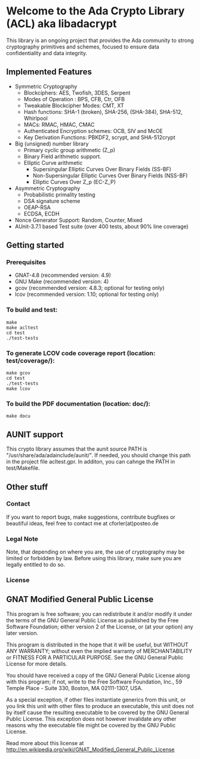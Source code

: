 Welcome to the Ada Crypto Library (ACL) aka libadacrypt
=======================================================
This library is an ongoing project that provides the Ada community to
strong cryptography primitives and schemes, focused to ensure
data confidentiality and data integrity. 


Implemented Features
-----------------------
 - Symmetric Cryptography
   - Blockciphers: AES, Twofish, 3DES, Serpent
   - Modes of Operation : BPS, CFB, Ctr, OFB 
   - Tweakable Blockcipher Modes:  CMT, XT
   - Hash functions: SHA-1 (broken), SHA-256, (SHA-384), SHA-512, Whirlpool
   - MACs: RMAC, HMAC, CMAC
   - Authenticated Encryption schemes: OCB, SIV and McOE
   - Key Derivation Functions: PBKDF2, scrypt, and SHA-512crypt
 - Big (unsigned) number library
   - Primary cyclic group arithmetic  (Z_p)
   - Binary Field arithmetic support.
   - Elliptic Curve arithmetic
      - Supersingular Elliptic Curves Over Binary Fields  (SS-BF)
      - Non-Supersingular Elliptic Curves Over Binary Fields (NSS-BF)
      - Elliptic Curves Over Z_p (EC-Z_P)
 - Asymmetric Cryptography
   - Probabilistic primality testing
   - DSA signature scheme
   - OEAP-RSA 
   - ECDSA, ECDH
 - Nonce Generator Support: Random, Counter, Mixed
 - AUnit-3.7.1 based Test suite (over 400 tests, about 90% line coverage)


Getting started
-----------------
### Prerequisites 
 * GNAT-4.8 (recommended version: 4.9)
 * GNU Make (recommended version: 4)
 * gcov (recommended version: 4.8.3; optional for testing only)
 * lcov (recommended version: 1.10;  optional for testing only)


### To build and test:
    make
    make acltest
    cd test  
    ./test-tests
	

### To generate LCOV code coverage report (location: test/coverage/):
    make gcov
    cd test  
    ./test-tests
    make lcov
    


### To build the PDF documentation (location: doc/):
    make docu


AUNIT support
-----------
This crypto library assumes that the aunit source PATH is
"/usr/share/ada/adainclude/aunit/". If needed, you should change this
path in the project file acltest.gpr. In additon, you can cahnge the PATH in
test/Makefile.


Other stuff
-----------
### Contact
If you want to report bugs, make suggestions, contribute bugfixes or
beautiful ideas, feel free to contact me at cforler(at)posteo.de


### Legal Note
Note, that depending on where you are, the use of cryptography may be
limited or forbidden by law. Before using this library, make sure you
are legally entitled to do so.

### License 
GNAT Modified General Public License
--------------------------------------
This program is free software; you can redistribute it and/or
modify it under the terms of the GNU General Public License as
published by the Free Software Foundation; either version 2 of the
License, or (at your option) any later version.

This program is distributed in the hope that it will be useful,
but WITHOUT ANY WARRANTY; without even the implied warranty of
MERCHANTABILITY or FITNESS FOR A PARTICULAR PURPOSE. See the GNU
General Public License for more details.

You should have received a copy of the GNU General Public License
along with this program; if not, write to the Free Software
Foundation, Inc., 59 Temple Place - Suite 330, Boston, MA
02111-1307, USA.

As a special exception, if other files instantiate generics from
this unit, or you link this unit with other files to produce an
executable, this unit does not by itself cause the resulting
executable to be covered by the GNU General Public License. This
exception does not however invalidate any other reasons why the
executable file might be covered by the GNU Public License.

Read more about this license at http://en.wikipedia.org/wiki/GNAT_Modified_General_Public_License 